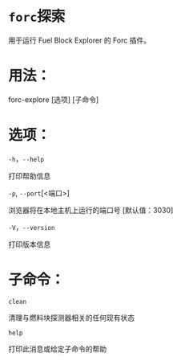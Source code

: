 # `forc`探索
用于运行 Fuel Block Explorer 的 Forc 插件。

# 用法：
forc-explore [选项] [子命令]

# 选项：
`-h`，`--help`

打印帮助信息

`-p`, `--port`[<端口>]

浏览器将在本地主机上运行的端口号 [默认值：3030]

`-V`，`--version`

打印版本信息

# 子命令：
`clean`

清理与燃料块探测器相关的任何现有状态

`help`

打印此消息或给定子命令的帮助

